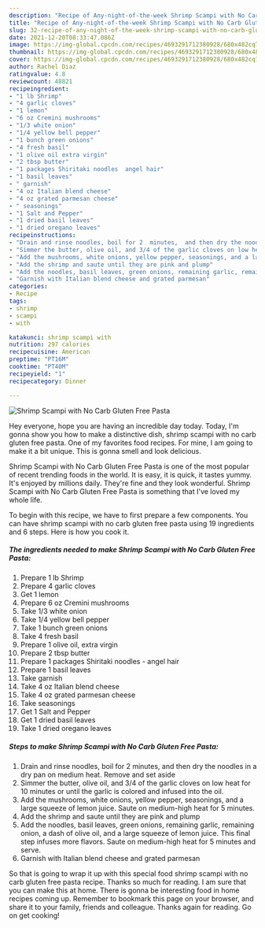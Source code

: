 ```yaml
---
description: "Recipe of Any-night-of-the-week Shrimp Scampi with No Carb Gluten Free Pasta"
title: "Recipe of Any-night-of-the-week Shrimp Scampi with No Carb Gluten Free Pasta"
slug: 32-recipe-of-any-night-of-the-week-shrimp-scampi-with-no-carb-gluten-free-pasta
date: 2021-12-20T08:33:47.086Z
image: https://img-global.cpcdn.com/recipes/4693291712380928/680x482cq70/shrimp-scampi-with-no-carb-gluten-free-pasta-recipe-main-photo.jpg
thumbnail: https://img-global.cpcdn.com/recipes/4693291712380928/680x482cq70/shrimp-scampi-with-no-carb-gluten-free-pasta-recipe-main-photo.jpg
cover: https://img-global.cpcdn.com/recipes/4693291712380928/680x482cq70/shrimp-scampi-with-no-carb-gluten-free-pasta-recipe-main-photo.jpg
author: Rachel Diaz
ratingvalue: 4.8
reviewcount: 48821
recipeingredient:
- "1 lb Shrimp"
- "4 garlic cloves"
- "1 lemon"
- "6 oz Cremini mushrooms"
- "1/3 white onion"
- "1/4 yellow bell pepper"
- "1 bunch green onions"
- "4 fresh basil"
- "1 olive oil extra virgin"
- "2 tbsp butter"
- "1 packages Shiritaki noodles  angel hair"
- "1 basil leaves"
- " garnish"
- "4 oz Italian blend cheese"
- "4 oz grated parmesan cheese"
- " seasonings"
- "1 Salt and Pepper"
- "1 dried basil leaves"
- "1 dried oregano leaves"
recipeinstructions:
- "Drain and rinse noodles, boil for 2  minutes,  and then dry the noodles in a dry pan on medium  heat. Remove and set aside"
- "Simmer the butter, olive oil, and 3/4 of the garlic cloves on low heat for 10 minutes or until the garlic is colored and infused into the oil."
- "Add the mushrooms, white onions, yellow pepper, seasonings, and a large squeeze of lemon juice. Saute on medium-high heat for 5 minutes."
- "Add the shrimp and saute until they are pink and plump"
- "Add the noodles, basil leaves, green onions, remaining garlic, remaining onion, a dash of olive oil, and a large squeeze of lemon juice. This final step infuses more flavors. Saute on medium-high heat for 5 minutes and serve."
- "Garnish with Italian blend cheese and grated parmesan"
categories:
- Recipe
tags:
- shrimp
- scampi
- with

katakunci: shrimp scampi with 
nutrition: 297 calories
recipecuisine: American
preptime: "PT16M"
cooktime: "PT40M"
recipeyield: "1"
recipecategory: Dinner

---
```



![Shrimp Scampi with No Carb Gluten Free Pasta](https://img-global.cpcdn.com/recipes/4693291712380928/680x482cq70/shrimp-scampi-with-no-carb-gluten-free-pasta-recipe-main-photo.jpg)

Hey everyone, hope you are having an incredible day today. Today, I'm gonna show you how to make a distinctive dish, shrimp scampi with no carb gluten free pasta. One of my favorites food recipes. For mine, I am going to make it a bit unique. This is gonna smell and look delicious.

Shrimp Scampi with No Carb Gluten Free Pasta is one of the most popular of recent trending foods in the world. It is easy, it is quick, it tastes yummy. It's enjoyed by millions daily. They're fine and they look wonderful. Shrimp Scampi with No Carb Gluten Free Pasta is something that I've loved my whole life.




To begin with this recipe, we have to first prepare a few components. You can have shrimp scampi with no carb gluten free pasta using 19 ingredients and 6 steps. Here is how you cook it.

<!--inarticleads1-->

##### The ingredients needed to make Shrimp Scampi with No Carb Gluten Free Pasta:

1. Prepare 1 lb Shrimp
1. Prepare 4 garlic cloves
1. Get 1 lemon
1. Prepare 6 oz Cremini mushrooms
1. Take 1/3 white onion
1. Take 1/4 yellow bell pepper
1. Take 1 bunch green onions
1. Take 4 fresh basil
1. Prepare 1 olive oil, extra virgin
1. Prepare 2 tbsp butter
1. Prepare 1 packages Shiritaki noodles - angel hair
1. Prepare 1 basil leaves
1. Take  garnish
1. Take 4 oz Italian blend cheese
1. Take 4 oz grated parmesan cheese
1. Take  seasonings
1. Get 1 Salt and Pepper
1. Get 1 dried basil leaves
1. Take 1 dried oregano leaves




<!--inarticleads2-->

##### Steps to make Shrimp Scampi with No Carb Gluten Free Pasta:

1. Drain and rinse noodles, boil for 2  minutes,  and then dry the noodles in a dry pan on medium  heat. Remove and set aside
1. Simmer the butter, olive oil, and 3/4 of the garlic cloves on low heat for 10 minutes or until the garlic is colored and infused into the oil.
1. Add the mushrooms, white onions, yellow pepper, seasonings, and a large squeeze of lemon juice. Saute on medium-high heat for 5 minutes.
1. Add the shrimp and saute until they are pink and plump
1. Add the noodles, basil leaves, green onions, remaining garlic, remaining onion, a dash of olive oil, and a large squeeze of lemon juice. This final step infuses more flavors. Saute on medium-high heat for 5 minutes and serve.
1. Garnish with Italian blend cheese and grated parmesan




So that is going to wrap it up with this special food shrimp scampi with no carb gluten free pasta recipe. Thanks so much for reading. I am sure that you can make this at home. There is gonna be interesting food in home recipes coming up. Remember to bookmark this page on your browser, and share it to your family, friends and colleague. Thanks again for reading. Go on get cooking!
